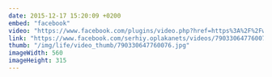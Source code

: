 ```yaml
---
date: 2015-12-17 15:20:09 +0200
embed: "facebook"
video: "https://www.facebook.com/plugins/video.php?href=https%3A%2F%2Fwww.facebook.com%2Fserhiy.oplakanets%2Fvideos%2F790330647760076%2F&show_text=0&width=560"
link: "https://www.facebook.com/serhiy.oplakanets/videos/790330647760076/"
thumb: "/img/life/video_thumb/790330647760076.jpg"
imageWidth: 560
imageHeight: 315
---
```

